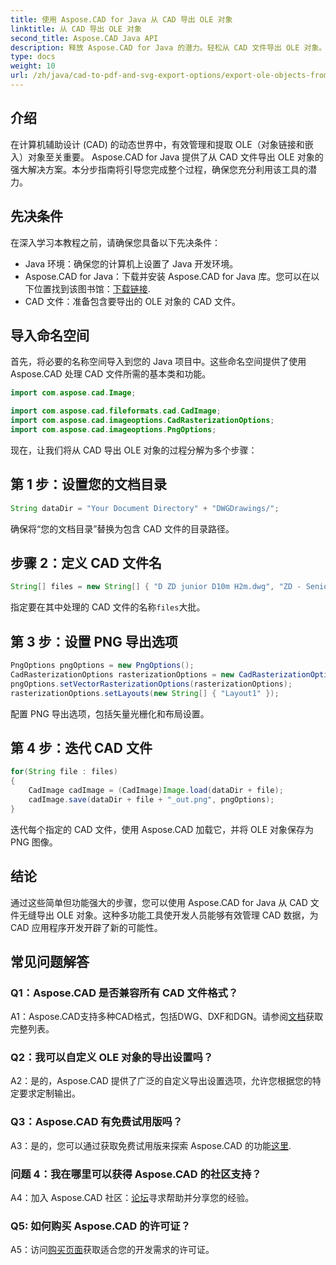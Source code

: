 ```yaml
---
title: 使用 Aspose.CAD for Java 从 CAD 导出 OLE 对象
linktitle: 从 CAD 导出 OLE 对象
second_title: Aspose.CAD Java API
description: 释放 Aspose.CAD for Java 的潜力。轻松从 CAD 文件导出 OLE 对象。立即下载以实现无缝 CAD 数据管理。
type: docs
weight: 10
url: /zh/java/cad-to-pdf-and-svg-export-options/export-ole-objects-from-cad/
---
```

## 介绍

在计算机辅助设计 (CAD) 的动态世界中，有效管理和提取 OLE（对象链接和嵌入）对象至关重要。 Aspose.CAD for Java 提供了从 CAD 文件导出 OLE 对象的强大解决方案。本分步指南将引导您完成整个过程，确保您充分利用该工具的潜力。

## 先决条件

在深入学习本教程之前，请确保您具备以下先决条件：

- Java 环境：确保您的计算机上设置了 Java 开发环境。
-  Aspose.CAD for Java：下载并安装 Aspose.CAD for Java 库。您可以在以下位置找到该图书馆：[下载链接](https://releases.aspose.com/cad/java/).
- CAD 文件：准备包含要导出的 OLE 对象的 CAD 文件。

## 导入命名空间

首先，将必要的名称空间导入到您的 Java 项目中。这些命名空间提供了使用 Aspose.CAD 处理 CAD 文件所需的基本类和功能。

```java
import com.aspose.cad.Image;

import com.aspose.cad.fileformats.cad.CadImage;
import com.aspose.cad.imageoptions.CadRasterizationOptions;
import com.aspose.cad.imageoptions.PngOptions;
```

现在，让我们将从 CAD 导出 OLE 对象的过程分解为多个步骤：

## 第 1 步：设置您的文档目录

```java
String dataDir = "Your Document Directory" + "DWGDrawings/";
```

确保将“您的文档目录”替换为包含 CAD 文件的目录路径。

## 步骤 2：定义 CAD 文件名

```java
String[] files = new String[] { "D ZD junior D10m H2m.dwg", "ZD - Senior D6m H2m45.dwg" };
```

指定要在其中处理的 CAD 文件的名称`files`大批。

## 第 3 步：设置 PNG 导出选项

```java
PngOptions pngOptions = new PngOptions();
CadRasterizationOptions rasterizationOptions = new CadRasterizationOptions();
pngOptions.setVectorRasterizationOptions(rasterizationOptions);
rasterizationOptions.setLayouts(new String[] { "Layout1" });
```

配置 PNG 导出选项，包括矢量光栅化和布局设置。

## 第 4 步：迭代 CAD 文件

```java
for(String file : files)
{
    CadImage cadImage = (CadImage)Image.load(dataDir + file);
    cadImage.save(dataDir + file + "_out.png", pngOptions);
}
```

迭代每个指定的 CAD 文件，使用 Aspose.CAD 加载它，并将 OLE 对象保存为 PNG 图像。

## 结论

通过这些简单但功能强大的步骤，您可以使用 Aspose.CAD for Java 从 CAD 文件无缝导出 OLE 对象。这种多功能工具使开发人员能够有效管理 CAD 数据，为 CAD 应用程序开发开辟了新的可能性。

## 常见问题解答

### Q1：Aspose.CAD 是否兼容所有 CAD 文件格式？

 A1：Aspose.CAD支持多种CAD格式，包括DWG、DXF和DGN。请参阅[文档](https://reference.aspose.com/cad/java/)获取完整列表。

### Q2：我可以自定义 OLE 对象的导出设置吗？

A2：是的，Aspose.CAD 提供了广泛的自定义导出设置选项，允许您根据您的特定要求定制输出。

### Q3：Aspose.CAD 有免费试用版吗？

 A3：是的，您可以通过获取免费试用版来探索 Aspose.CAD 的功能[这里](https://releases.aspose.com/).

### 问题 4：我在哪里可以获得 Aspose.CAD 的社区支持？

 A4：加入 Aspose.CAD 社区：[论坛](https://forum.aspose.com/c/cad/19)寻求帮助并分享您的经验。

### Q5: 如何购买 Aspose.CAD 的许可证？

A5：访问[购买页面](https://purchase.aspose.com/buy)获取适合您的开发需求的许可证。